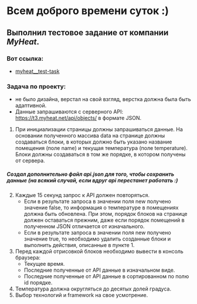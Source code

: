 # Всем доброго времени суток :)

## Выполнил тестовое задание от компании _MyHeat_.

### Вот ссылка:

- [myheat\_\_test-task](https://vagoalex.github.io/MyHeat__test-task/app/)

### Задача по проекту:

- не было дизайна, верстал на свой взгляд, верстка должна была быть адаптивной.
- Данные запрашиваются с серверного API: https://t3.myheat.net/api/objects/ в формате JSON.

1. При инициализации страницы должны запрашиваться данные. На основании полученного массива data на странице должны создаваться блоки, в которых должно быть указано название помещения (поле name) и текущая температура (поле temperature). Блоки должны создаваться в том же порядке, в котором получены от сервера.

##### Создал дополнительно файл _api.json_ для того, чтобы сохранить данные (на всякий случай, если вдруг api перестанет работать :)

2. Каждые 15 секунд запрос к API должен повторяться.
   - Если в результате запроса в значении поля new получено значение false, то информация о температуре в помещениях должна быть обновлена. При этом, порядок блоков на странице должен оставаться прежним, даже если порядок помещений в полученном JSON отличается от изначального.
   - Если в результате запроса в значении поля new получено значение true, то необходимо удалить созданные блоки и выполнить действия, описанные в пункте 1.
3. Перед каждой отрисовкой блоков необходимо вывести в консоль браузера:
   - Текущее время.
   - Последние полученные от API данные в изначальном виде.
   - Последние полученные от API данные в сортированном по полю id порядке.
4. Температура должна округляться до десятых долей градуса.
5. Выбор технологий и framework на свое усмотрение.
